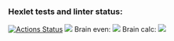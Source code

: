 ### Hexlet tests and linter status:
[![Actions Status](https://github.com/HHelenN/frontend-project-lvl1/workflows/hexlet-check/badge.svg)](https://github.com/HHelenN/frontend-project-lvl1/actions)
<a href="https://codeclimate.com/github/HHelenN/frontend-project-lvl1/maintainability"><img src="https://api.codeclimate.com/v1/badges/b008e370353306b2f81d/maintainability" /></a>
Brain even:
<a href="https://asciinema.org/a/r4eD7OI1uCVxoiCl5B2azRONn" target="_blank"><img src="https://asciinema.org/a/r4eD7OI1uCVxoiCl5B2azRONn.svg" /></a>
Brain calc:
<a href="https://asciinema.org/a/QAp1esxsoHT0clrMcB31wEtJE" target="_blank"><img src="https://asciinema.org/a/QAp1esxsoHT0clrMcB31wEtJE.svg" /></a>
